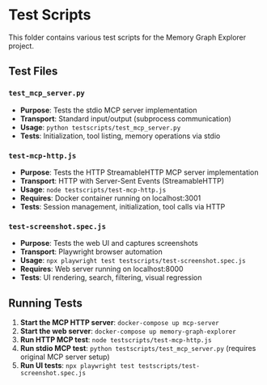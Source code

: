 # Test Scripts

This folder contains various test scripts for the Memory Graph Explorer project.

## Test Files

### `test_mcp_server.py`
- **Purpose**: Tests the stdio MCP server implementation
- **Transport**: Standard input/output (subprocess communication)
- **Usage**: `python testscripts/test_mcp_server.py`
- **Tests**: Initialization, tool listing, memory operations via stdio

### `test-mcp-http.js`
- **Purpose**: Tests the HTTP StreamableHTTP MCP server implementation  
- **Transport**: HTTP with Server-Sent Events (StreamableHTTP)
- **Usage**: `node testscripts/test-mcp-http.js`
- **Requires**: Docker container running on localhost:3001
- **Tests**: Session management, initialization, tool calls via HTTP

### `test-screenshot.spec.js`
- **Purpose**: Tests the web UI and captures screenshots
- **Transport**: Playwright browser automation
- **Usage**: `npx playwright test testscripts/test-screenshot.spec.js`
- **Requires**: Web server running on localhost:8000
- **Tests**: UI rendering, search, filtering, visual regression

## Running Tests

1. **Start the MCP HTTP server**: `docker-compose up mcp-server`
2. **Start the web server**: `docker-compose up memory-graph-explorer` 
3. **Run HTTP MCP test**: `node testscripts/test-mcp-http.js`
4. **Run stdio MCP test**: `python testscripts/test_mcp_server.py` (requires original MCP server setup)
5. **Run UI tests**: `npx playwright test testscripts/test-screenshot.spec.js`
